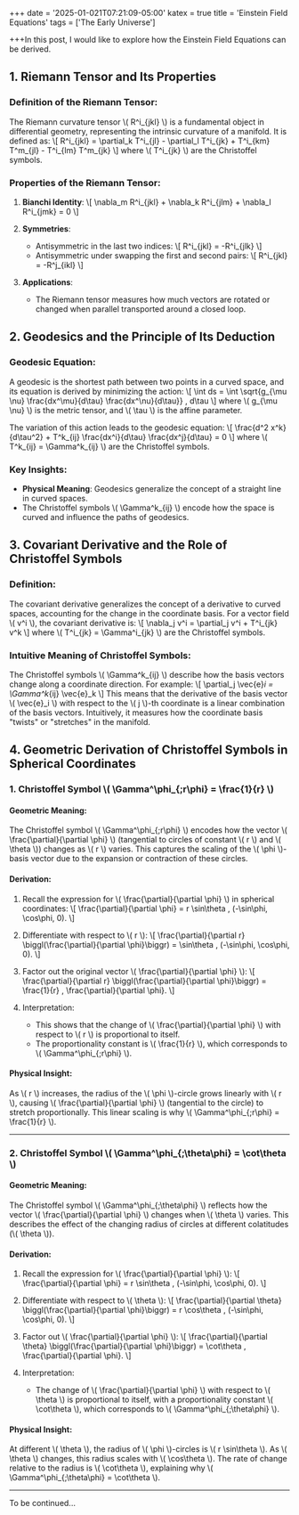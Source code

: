 +++
date = '2025-01-021T07:21:09-05:00'
katex = true
title = 'Einstein Field Equations'
tags = ['The Early Universe']

+++In this post, I would like to explore how the Einstein Field Equations can be derived.


## 1. Riemann Tensor and Its Properties

### Definition of the Riemann Tensor:
The Riemann curvature tensor \\( R^i_{jkl} \\) is a fundamental object in differential geometry, representing the intrinsic curvature of a manifold. It is defined as:
\\[
R^i_{jkl} = \partial_k T^i_{jl} - \partial_l T^i_{jk} + T^i_{km} T^m_{jl} - T^i_{lm} T^m_{jk}
\\]
where \\( T^i_{jk} \\) are the Christoffel symbols.

### Properties of the Riemann Tensor:
1. **Bianchi Identity**:
   \\[
   \nabla_m R^i_{jkl} + \nabla_k R^i_{jlm} + \nabla_l R^i_{jmk} = 0
   \\]

2. **Symmetries**:
   - Antisymmetric in the last two indices:
     \\[
     R^i_{jkl} = -R^i_{jlk}
     \\]
   - Antisymmetric under swapping the first and second pairs:
     \\[
     R^i_{jkl} = -R^j_{ikl}
     \\]

3. **Applications**:
   - The Riemann tensor measures how much vectors are rotated or changed when parallel transported around a closed loop.


## 2. Geodesics and the Principle of Its Deduction

### Geodesic Equation:
A geodesic is the shortest path between two points in a curved space, and its equation is derived by minimizing the action:
\\[
\int ds = \int \sqrt{g_{\mu \nu} \frac{dx^\mu}{d\tau} \frac{dx^\nu}{d\tau}} \, d\tau
\\]
where \\( g_{\mu \nu} \\) is the metric tensor, and \\( \tau \\) is the affine parameter.

The variation of this action leads to the geodesic equation:
\\[
\frac{d^2 x^k}{d\tau^2} + T^k_{ij} \frac{dx^i}{d\tau} \frac{dx^j}{d\tau} = 0
\\]
where \\( T^k_{ij} = \Gamma^k_{ij} \\) are the Christoffel symbols.

### Key Insights:
- **Physical Meaning**: Geodesics generalize the concept of a straight line in curved spaces.
- The Christoffel symbols \\( \Gamma^k_{ij} \\) encode how the space is curved and influence the paths of geodesics.


## 3. Covariant Derivative and the Role of Christoffel Symbols

### Definition:
The covariant derivative generalizes the concept of a derivative to curved spaces, accounting for the change in the coordinate basis. For a vector field \\( v^i \\), the covariant derivative is:
\\[
\nabla_j v^i = \partial_j v^i + T^i_{jk} v^k
\\]
where \\( T^i_{jk} = \Gamma^i_{jk} \\) are the Christoffel symbols.

### Intuitive Meaning of Christoffel Symbols:
The Christoffel symbols \\( \Gamma^k_{ij} \\) describe how the basis vectors change along a coordinate direction. For example:
\\[
\partial_j \vec{e}_i = \Gamma^k_{ij} \vec{e}_k
\\]
This means that the derivative of the basis vector \\( \vec{e}_i \\) with respect to the \\( j \\)-th coordinate is a linear combination of the basis vectors. Intuitively, it measures how the coordinate basis "twists" or "stretches" in the manifold.


## 4. Geometric Derivation of Christoffel Symbols in Spherical Coordinates

### 1. Christoffel Symbol \\( \Gamma^\phi_{\;r\phi} = \frac{1}{r} \\)

#### Geometric Meaning:
The Christoffel symbol \\( \Gamma^\phi_{\;r\phi} \\) encodes how the vector \\( \frac{\partial}{\partial \phi} \\) (tangential to circles of constant \\( r \\) and \\( \theta \\)) changes as \\( r \\) varies. This captures the scaling of the \\( \phi \\)-basis vector due to the expansion or contraction of these circles.

#### Derivation:
1. Recall the expression for \\( \frac{\partial}{\partial \phi} \\) in spherical coordinates:
   \\[
   \frac{\partial}{\partial \phi} = r \sin\theta \, (-\sin\phi, \cos\phi, 0).
   \\]

2. Differentiate with respect to \\( r \\):
   \\[
   \frac{\partial}{\partial r} \biggl(\frac{\partial}{\partial \phi}\biggr) = \sin\theta \, (-\sin\phi, \cos\phi, 0).
   \\]

3. Factor out the original vector \\( \frac{\partial}{\partial \phi} \\):
   \\[
   \frac{\partial}{\partial r} \biggl(\frac{\partial}{\partial \phi}\biggr) = \frac{1}{r} \, \frac{\partial}{\partial \phi}.
   \\]

4. Interpretation:
   - This shows that the change of \\( \frac{\partial}{\partial \phi} \\) with respect to \\( r \\) is proportional to itself.
   - The proportionality constant is \\( \frac{1}{r} \\), which corresponds to \\( \Gamma^\phi_{\;r\phi} \\).

#### Physical Insight:
As \\( r \\) increases, the radius of the \\( \phi \\)-circle grows linearly with \\( r \\), causing \\( \frac{\partial}{\partial \phi} \\) (tangential to the circle) to stretch proportionally. This linear scaling is why \\( \Gamma^\phi_{\;r\phi} = \frac{1}{r} \\).

---

### 2. Christoffel Symbol \\( \Gamma^\phi_{\;\theta\phi} = \cot\theta \\)

#### Geometric Meaning:
The Christoffel symbol \\( \Gamma^\phi_{\;\theta\phi} \\) reflects how the vector \\( \frac{\partial}{\partial \phi} \\) changes when \\( \theta \\) varies. This describes the effect of the changing radius of circles at different colatitudes (\\( \theta \\)).

#### Derivation:
1. Recall the expression for \\( \frac{\partial}{\partial \phi} \\):
   \\[
   \frac{\partial}{\partial \phi} = r \sin\theta \, (-\sin\phi, \cos\phi, 0).
   \\]

2. Differentiate with respect to \\( \theta \\):
   \\[
   \frac{\partial}{\partial \theta} \biggl(\frac{\partial}{\partial \phi}\biggr) = r \cos\theta \, (-\sin\phi, \cos\phi, 0).
   \\]

3. Factor out \\( \frac{\partial}{\partial \phi} \\):
   \\[
   \frac{\partial}{\partial \theta} \biggl(\frac{\partial}{\partial \phi}\biggr) = \cot\theta \, \frac{\partial}{\partial \phi}.
   \\]

4. Interpretation:
   - The change of \\( \frac{\partial}{\partial \phi} \\) with respect to \\( \theta \\) is proportional to itself, with a proportionality constant \\( \cot\theta \\), which corresponds to \\( \Gamma^\phi_{\;\theta\phi} \\).

#### Physical Insight:
At different \\( \theta \\), the radius of \\( \phi \\)-circles is \\( r \sin\theta \\). As \\( \theta \\) changes, this radius scales with \\( \cos\theta \\). The rate of change relative to the radius is \\( \cot\theta \\), explaining why \\( \Gamma^\phi_{\;\theta\phi} = \cot\theta \\).


---
To be continued...